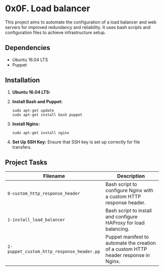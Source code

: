 # 0x0F. Load balancer

This project aims to automate the configuration of a load balancer and web servers for improved redundancy and reliability. It uses bash scripts and configuration files to achieve infrastructure setup.

## Dependencies

- Ubuntu 16.04 LTS
- Puppet 

## Installation

1. **Ubuntu 16.04 LTS:** 

2. **Install Bash and Puppet:**
   ```
   sudo apt-get update
   sudo apt-get install bash puppet
   ```
3. **Install Nginx:**
   ```
   sudo apt-get install nginx
   ```
4. **Set Up SSH Key:** Ensure that SSH key is set up correctly for file transfers.

## Project Tasks

| Filename                                 | Description                                                  |
| ---------------------------------------- | ------------------------------------------------------------ |
| `0-custom_http_response_header`          | Bash script to configure Nginx with a custom HTTP response header. |
| `1-install_load_balancer`                | Bash script to install and configure HAProxy for load balancing. |
| `2-puppet_custom_http_response_header.pp` | Puppet manifest to automate the creation of a custom HTTP header response in Nginx. |

